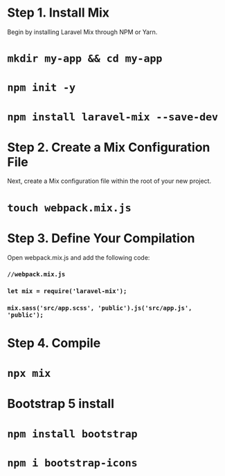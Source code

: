 # Step 1. Install Mix
Begin by installing Laravel Mix through NPM or Yarn.
# `mkdir my-app && cd my-app`
# `npm init -y`
# `npm install laravel-mix --save-dev`

# Step 2. Create a Mix Configuration File
Next, create a Mix configuration file within the root of your new project.
# `touch webpack.mix.js`

# Step 3. Define Your Compilation
Open webpack.mix.js and add the following code:
### `//webpack.mix.js`
### `let mix = require('laravel-mix');`
### `mix.sass('src/app.scss', 'public').js('src/app.js', 'public');`

# Step 4. Compile
# `npx mix`

# Bootstrap 5 install
# `npm install bootstrap`
# `npm i bootstrap-icons`
